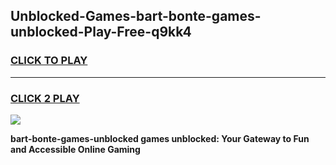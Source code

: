 
## Unblocked-Games-bart-bonte-games-unblocked-Play-Free-q9kk4
<h3>
<a href="https://premium76.site?title=bart-bonte-games-unblocked&ref=09A">CLICK TO PLAY</a></h3>
<hr>

<h3>
<a href="https://premium76.site?title=bart-bonte-games-unblocked&ref=09A">CLICK 2 PLAY</a>
  
</h3>

<a href="https://premium76.site?title=bart-bonte-games-unblocked&ref=09A"><img src="https://clearcache.store/games.png"></a>


**bart-bonte-games-unblocked games unblocked: Your Gateway to Fun and Accessible Online Gaming**
